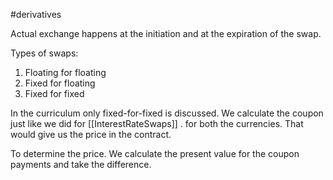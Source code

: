 #derivatives 

Actual exchange happens at the initiation and at the expiration of the swap. 

Types of swaps: 
1. Floating for floating 
2. Fixed for floating 
3. Fixed for fixed 

In the curriculum only fixed-for-fixed is discussed. 
We calculate the coupon just like we did for [[InterestRateSwaps]] . 
	for both the currencies. 
That would give us the price in the contract. 

To determine the price. We calculate the present value for the coupon payments and take the difference. 